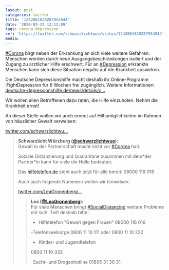 ```yaml
---
layout: post
categories: twitter
title: '1242061820287954944'
date: '2020-03-23 12:13:09'
tags: corona depression
ref: 'https://twitter.com/schwarzlichtwue/status/1242061820287954944'
media:
---
```

[#Corona](/t/corona) birgt neben der Erkrankung an sich viele weitere Gefahren. Menschen werden durch neue Ausgangsbeschränkungen isoliert und der Zugang zu ärztlicher Hilfe erschwert. Für an [#Depression](/t/depression) erkrankte Menschen kann sich diese Situation negativ auf die Krankheit auswirken. 


Die Deutsche Depressionshilfe macht deshalb ihr Online-Programm iFightDepression für 6 Wochen frei zugänglich. Weitere Informationen: [deutsche-depressionshilfe.de/news/details/c…](https://www.deutsche-depressionshilfe.de/news/details/corona-tipps-fuer-menschen-mit-depression)

Wir wollen allen Betroffenen dazu raten, die Hilfe einzuholen. Nehmt die Krankheit ernst! 


An dieser Stelle wollen wir auch erneut auf Hilfsmöglichkeiten im Rahmen von häuslicher Gewalt verweisen:

[twitter.com/schwarzlichtwu…](https://twitter.com/schwarzlichtwue/status/1239837386852503554?s=19) 


> <b>Schwarzlicht Würzburg ([@schwarzlichtwue](https://twitter.com/schwarzlichtwue)):</b>  
>Gewalt in der Partnerschaft macht nicht vor [#Corona](/t/corona) halt.  
>  
>Soziale Distanzierung und Quarantäne zusammen mit dem\*der Partner\*in kann für viele die Hölle bedeuten.  
>  
>  
>  
>Das [hilfetelefon.de](https://hilfetelefon.de) steht auch jetzt für alle bereit: 08000 116 016   
>  
>  
>Auch auch folgende Nummern wollen wir hinweisen:  
>  
>[twitter.com/LeaGronenberg/…](https://twitter.com/LeaGronenberg/status/1239209768176279552?s=19)   
>  
>  
>> <b>Lea ([@LeaGronenberg](https://twitter.com/LeaGronenberg)):</b>    
>>Für viele Menschen bringt [#SocialDistancing](/t/socialdistancing) weitere Probleme mit sich. Teilt deshalb bitte:    
>>    
>>- Hilfetelefon "Gewalt gegen Frauen" 08000 116 016     
>>    
>>-Telefonseelsorge 0800 11 10 111 oder 0800 11 10 222    
>>    
>>- Kinder- und Jugendtelefon    
>>    
>>0800 11 10 333    
>>    
>>-Sucht- und Drogenhotline 01805 31 30 31     
>>    
>>    
>  
>  

